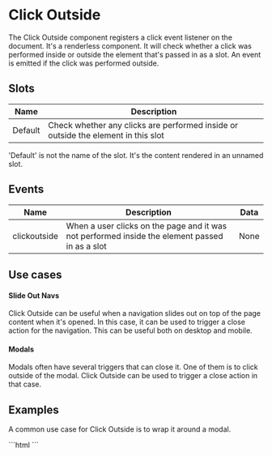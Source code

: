 # Click Outside

The Click Outside component registers a click event listener on the document. It's a renderless component. It will check whether a click was performed inside or outside the element that's passed in as a slot. An event is emitted if the click was performed outside.

## Slots

| Name    | Description                                                                       |
|---------|-----------------------------------------------------------------------------------|
| Default | Check whether any clicks are performed inside or outside the element in this slot |

<Note>
<p>
    'Default' is not the name of the slot. It's the content rendered in an unnamed slot.
</p>
</Note>

## Events

| Name         | Description                                                                                     | Data |
|--------------|-------------------------------------------------------------------------------------------------|------|
| clickoutside | When a user clicks on the page and it was not performed inside the element passed in as a slot  | None |

## Use cases
#### Slide Out Navs
Click Outside can be useful when a navigation slides out on top of the page content when it's opened. In this case, it can be used to trigger a close action for the navigation. This can be useful both on desktop and mobile.

#### Modals
Modals often have several triggers that can close it. One of them is to click outside of the modal. Click Outside can be used to trigger a close action in that case.

## Examples

A common use case for Click Outside is to wrap it around a modal.

<CodeBlock>
```html
<iridium-click-outside @clickoutside="open = false">
    <modal :open="open">
        <!-- Modal Content -->
    </modal>
</iridium-click-outside>
```
</CodeBlock>
